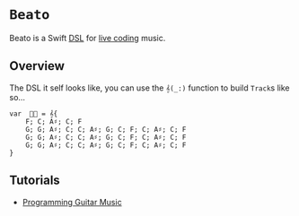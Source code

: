 # ``Beato``

Beato is a Swift [DSL](https://developer.apple.com/wwdc21/10253) for [live coding](https://en.wikipedia.org/wiki/Live_coding) music. 

## Overview

The DSL it self looks like, you can use the ``𝄞(_:)`` function to build ``Track``s like so...
```
var  📲🎶 = 𝄞{
    F; C; A♯; C; F
    G; G; A♯; C; C; A♯; G; C; F; C; A♯; C; F
    G; G; A♯; C; C; A♯; G; C; F; C; A♯; C; F
    G; G; A♯; C; C; A♯; G; C; F; C; A♯; C; F
}
```

## Tutorials

- [Programming Guitar Music](/tutorials/programming-guitar-music)
